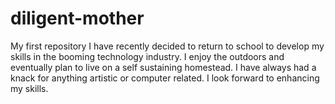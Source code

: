 # diligent-mother
My first repository
I have recently decided to return to school to develop my skills in the booming technology industry. I enjoy the outdoors and eventually plan to live on a self sustaining homestead. I have always had a knack for anything artistic or computer related. I look forward to enhancing my skills.
